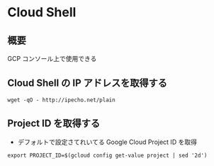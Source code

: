 # Cloud Shell

## 概要

GCP コンソール上で使用できる

## Cloud Shell の IP アドレスを取得する

```
wget -qO - http://ipecho.net/plain
```


## Project ID を取得する

+ デフォルトで設定さてれいてる Google Cloud Project ID を取得

```
export PROJECT_ID=$(gcloud config get-value project | sed '2d')
```
